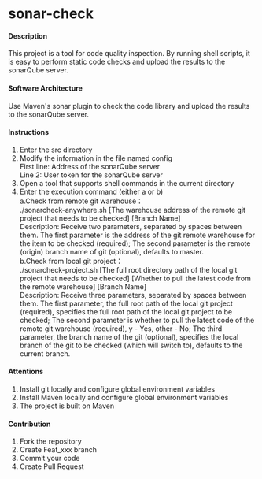 # sonar-check

#### Description
This project is a tool for code quality inspection. By running shell scripts, it is easy to perform static code checks and upload the results to the sonarQube server.

#### Software Architecture
Use Maven's sonar plugin to check the code library and upload the results to the sonarQube server.

#### Instructions

1.  Enter the src directory
2.  Modify the information in the file named config  
First line: Address of the sonarQube server  
Line 2: User token for the sonarQube server
3.  Open a tool that supports shell commands in the current directory
4.  Enter the execution command (either a or b)  
a.Check from remote git warehouse：  
./sonarcheck-anywhere.sh [The warehouse address of the remote git project that needs to be checked] [Branch Name]  
Description: Receive two parameters, separated by spaces between them. The first parameter is the address of the git remote warehouse for the item to be checked (required); The second parameter is the remote (origin) branch name of git (optional), defaults to master.  
b.Check from local git project：  
./sonarcheck-project.sh [The full root directory path of the local git project that needs to be checked] [Whether to pull the latest code from the remote warehouse] [Branch Name]  
Description: Receive three parameters, separated by spaces between them. The first parameter, the full root path of the local git project (required), specifies the full root path of the local git project to be checked; The second parameter is whether to pull the latest code of the remote git warehouse (required), y - Yes, other - No; The third parameter, the branch name of the git (optional), specifies the local branch of the git to be checked (which will switch to), defaults to the current branch.

#### Attentions

1.	Install git locally and configure global environment variables
2.	Install Maven locally and configure global environment variables
3.	The project is built on Maven

#### Contribution

1.  Fork the repository
2.  Create Feat_xxx branch
3.  Commit your code
4.  Create Pull Request
